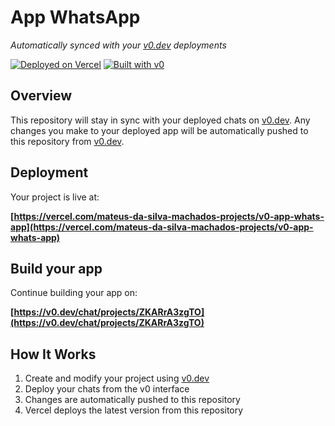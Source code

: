 # App WhatsApp

*Automatically synced with your [v0.dev](https://v0.dev) deployments*

[![Deployed on Vercel](https://img.shields.io/badge/Deployed%20on-Vercel-black?style=for-the-badge&logo=vercel)](https://vercel.com/mateus-da-silva-machados-projects/v0-app-whats-app)
[![Built with v0](https://img.shields.io/badge/Built%20with-v0.dev-black?style=for-the-badge)](https://v0.dev/chat/projects/ZKARrA3zgTO)

## Overview

This repository will stay in sync with your deployed chats on [v0.dev](https://v0.dev).
Any changes you make to your deployed app will be automatically pushed to this repository from [v0.dev](https://v0.dev).

## Deployment

Your project is live at:

**[https://vercel.com/mateus-da-silva-machados-projects/v0-app-whats-app](https://vercel.com/mateus-da-silva-machados-projects/v0-app-whats-app)**

## Build your app

Continue building your app on:

**[https://v0.dev/chat/projects/ZKARrA3zgTO](https://v0.dev/chat/projects/ZKARrA3zgTO)**

## How It Works

1. Create and modify your project using [v0.dev](https://v0.dev)
2. Deploy your chats from the v0 interface
3. Changes are automatically pushed to this repository
4. Vercel deploys the latest version from this repository